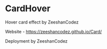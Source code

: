 # CardHover
Hover card effect by ZeeshanCodez 



Website - https://zeeshancodez.github.io/Card/


Deployment by ZeeshanCodez 
